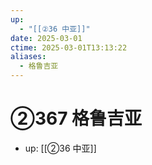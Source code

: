 ```yaml
---
up:
  - "[[②36 中亚]]"
date: 2025-03-01
ctime: 2025-03-01T13:13:22
aliases:
  - 格鲁吉亚
---
```


# ②367 格鲁吉亚

- up: [[②36 中亚]]
